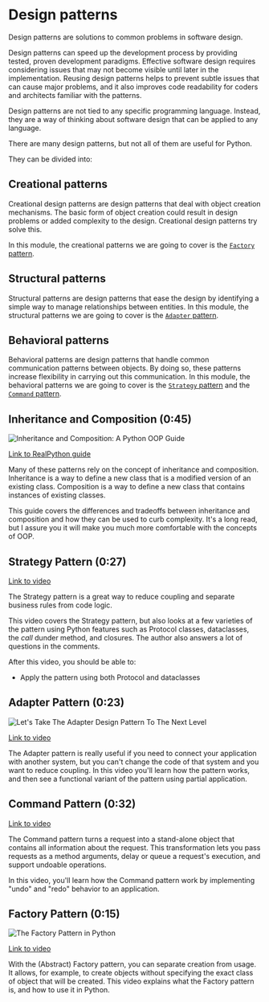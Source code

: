 # Design patterns

Design patterns are solutions to common problems in software design.

Design patterns can speed up the development process by providing tested, proven development paradigms. Effective software design requires considering issues that may not become visible until later in the implementation. Reusing design patterns helps to prevent subtle issues that can cause major problems, and it also improves code readability for coders and architects familiar with the patterns.

Design patterns are not tied to any specific programming language. Instead, they are a way of thinking about software design that can be applied to any language.

There are many design patterns, but not all of them are useful for Python.

They can be divided into:

## Creational patterns

Creational design patterns are design patterns that deal with object creation mechanisms. The basic form of object creation could result in design problems or added complexity to the design. Creational design patterns try solve this.

In  this module, the creational patterns we are going to cover is the [`Factory` pattern](#factory-pattern).

## Structural patterns

Structural patterns are design patterns that ease the design by identifying a simple way to manage relationships between entities. In this module, the structural patterns we are going to cover is the [`Adapter` pattern](#adapter-pattern).

## Behavioral patterns

Behavioral patterns are design patterns that handle common communication patterns between objects. By doing so, these patterns increase flexibility in carrying out this communication. In this module, the behavioral patterns we are going to cover is the [`Strategy` pattern](#strategy-pattern) and the [`Command` pattern](#command-pattern).

## Inheritance and Composition (0:45)

![Inheritance and Composition: A Python OOP Guide](../images/7c5ea6887f94bedabcc153e6a00dfb78e66203de9480b39dba43210c7de055f0.png)

[Link to RealPython guide](https://realpython.com/inheritance-composition-python/)

Many of these patterns rely on the concept of inheritance and composition. Inheritance is a way to define a new class that is a modified version of an existing class. Composition is a way to define a new class that contains instances of existing classes.

This guide covers the differences and tradeoffs between inheritance and composition and how they can be used to curb complexity. It's a long read, but I assure you it will make you much more comfortable with the concepts of OOP.

## Strategy Pattern (0:27)

[Link to video](https://youtu.be/n2b_Cxh20Fw)

The Strategy pattern is a great way to reduce coupling and separate business rules from code logic.

This video covers the Strategy pattern, but also looks at a few varieties of the pattern using Python features such as Protocol classes, dataclasses, the _call_ dunder method, and closures. The author also answers a lot of questions in the comments.

After this video, you should be able to:

- Apply the pattern using both Protocol and dataclasses

## Adapter Pattern (0:23)

![Let's Take The Adapter Design Pattern To The Next Level](../images/2df8b1ac8039fae5b616f37f12128a1e53512e17417fbcf52f4d6bee85ab319b.png)  

[Link to video](https://youtu.be/fsB8_79zI_A)

The Adapter pattern is really useful if you need to connect your application with another system, but you can't change the code of that system and you want to reduce coupling. In this video you'll learn how the pattern works, and then see a functional variant of the pattern using partial application.

## Command Pattern (0:32)

[Link to video](https://youtu.be/FM71_a3txTo)

The Command pattern turns a request into a stand-alone object that contains all information about the request. This transformation lets you pass requests as a method arguments, delay or queue a request's execution, and support undoable operations.

In this video, you'll learn how the Command pattern work by implementing "undo" and "redo" behavior to an application.

## Factory Pattern (0:15)

![The Factory Pattern in Python](../images/ad49bb93d87030004fd99622041be809a325d58ba1326fcd8847f833b42c6346.png)

[Link to video](https://www.youtube.com/watch?v=s_4ZrtQs8Do)

With the (Abstract) Factory pattern, you can separate creation from usage. It allows, for example, to create objects without specifying the exact class of object that will be created. This video explains what the Factory pattern is, and how to use it in Python.
